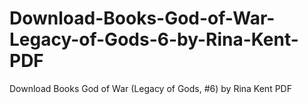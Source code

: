 # Download-Books-God-of-War-Legacy-of-Gods-6-by-Rina-Kent-PDF
Download Books God of War (Legacy of Gods, #6) by Rina Kent PDF
